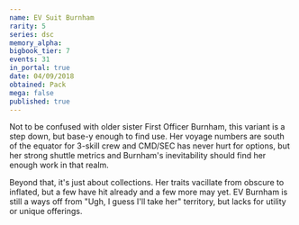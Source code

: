 ```yaml
---
name: EV Suit Burnham
rarity: 5
series: dsc
memory_alpha:
bigbook_tier: 7
events: 31
in_portal: true
date: 04/09/2018
obtained: Pack
mega: false
published: true
---
```


Not to be confused with older sister First Officer Burnham, this variant is a step down, but base-y enough to find use. Her voyage numbers are south of the equator for 3-skill crew and CMD/SEC has never hurt for options, but her strong shuttle metrics and Burnham's inevitability should find her enough work in that realm.

Beyond that, it's just about collections. Her traits vacillate from obscure to inflated, but a few have hit already and a few more may yet. EV Burnham is still a ways off from "Ugh, I guess I'll take her" territory, but lacks for utility or unique offerings.
